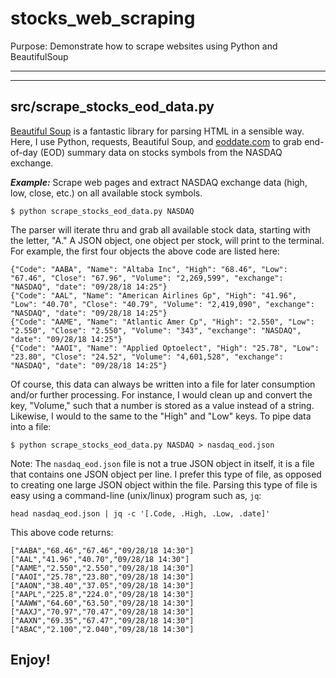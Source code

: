 # stocks_web_scraping
Purpose: Demonstrate how to scrape websites using Python and BeautifulSoup

-----------
-----------

## src/scrape_stocks_eod_data.py

[Beautiful Soup](https://www.crummy.com/software/BeautifulSoup/bs4/doc/) is a fantastic library for parsing HTML in a sensible way. Here, I use Python, requests, Beautiful Soup, and [eoddate.com](http://eoddata.com/) to grab end-of-day (EOD) summary data on stocks symbols from the NASDAQ exchange. 

***Example:*** Scrape web pages and extract NASDAQ exchange data (high, low, close, etc.) on all available stock symbols.
```
$ python scrape_stocks_eod_data.py NASDAQ
```

The parser will iterate thru and grab all available stock data, starting with the letter, "A." A JSON object, one object per stock, will print to the terminal. For example, the first four objects the above code are listed here:
```
{"Code": "AABA", "Name": "Altaba Inc", "High": "68.46", "Low": "67.46", "Close": "67.96", "Volume": "2,269,599", "exchange": "NASDAQ", "date": "09/28/18 14:25"}
{"Code": "AAL", "Name": "American Airlines Gp", "High": "41.96", "Low": "40.70", "Close": "40.79", "Volume": "2,419,090", "exchange": "NASDAQ", "date": "09/28/18 14:25"}
{"Code": "AAME", "Name": "Atlantic Amer Cp", "High": "2.550", "Low": "2.550", "Close": "2.550", "Volume": "343", "exchange": "NASDAQ", "date": "09/28/18 14:25"}
{"Code": "AAOI", "Name": "Applied Optoelect", "High": "25.78", "Low": "23.80", "Close": "24.52", "Volume": "4,601,528", "exchange": "NASDAQ", "date": "09/28/18 14:25"}
```

Of course, this data can always be written into a file for later consumption and/or further processing. For instance, I would clean up and convert the key, "Volume," such that a number is stored as a value instead of a string. Likewise, I would to the same to the "High" and "Low" keys. To pipe data into a file:
```
$ python scrape_stocks_eod_data.py NASDAQ > nasdaq_eod.json
```

Note: The `nasdaq_eod.json` file is not a true JSON object in itself, it is a file that contains one JSON object per line. I prefer this type of file, as opposed to creating one large JSON object within the file. Parsing this type of file is easy using a command-line (unix/linux) program such as, `jq`:
```
head nasdaq_eod.json | jq -c '[.Code, .High, .Low, .date]'
```
This above code returns:
```
["AABA","68.46","67.46","09/28/18 14:30"]
["AAL","41.96","40.70","09/28/18 14:30"]
["AAME","2.550","2.550","09/28/18 14:30"]
["AAOI","25.78","23.80","09/28/18 14:30"]
["AAON","38.40","37.05","09/28/18 14:30"]
["AAPL","225.8","224.0","09/28/18 14:30"]
["AAWW","64.60","63.50","09/28/18 14:30"]
["AAXJ","70.97","70.47","09/28/18 14:30"]
["AAXN","69.35","67.47","09/28/18 14:30"]
["ABAC","2.100","2.040","09/28/18 14:30"]
```

Enjoy!
-----------
